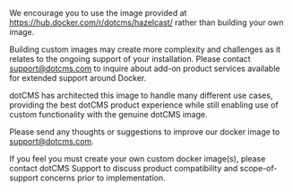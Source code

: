 We encourage you to use the image provided at https://hub.docker.com/r/dotcms/hazelcast/ rather than building your own image.  

Building custom images may create more complexity and challenges as it relates to the ongoing support of your installation.  Please contact support@dotcms.com to inquire about add-on product services available for extended support around Docker.  

dotCMS has architected this image to handle many different use cases, providing the best dotCMS product experience while still enabling use of custom functionality with the genuine dotCMS image.

Please send any thoughts or suggestions to improve our docker image to support@dotcms.com.

If you feel you must create your own custom docker image(s), please contact dotCMS Support to discuss product compatibility and scope-of-support concerns prior to implementation.
